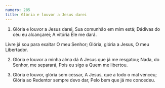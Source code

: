 ```yaml
---
numero: 285
title: Glória e louvor a Jesus darei
---
```

1. Glória e louvor a Jesus darei,
Sua comunhão em mim está;
Dádivas do céu eu alcançarei;
A vitória Ele me dará.

Livre já sou para exaltar
O meu Senhor;
Glória, glória a Jesus,
O meu Libertador.

2. Glória e louvor a minha alma dá
A Jesus que já me resgatou;
Nada, do Senhor, me separará,
Pois eu sigo a Quem me libertou.

3. Glória e louvor, glória sem cessar,
A Jesus, que a todo o mal venceu;
Glória ao Redentor sempre devo dar,
Pelo bem que já me concedeu.
